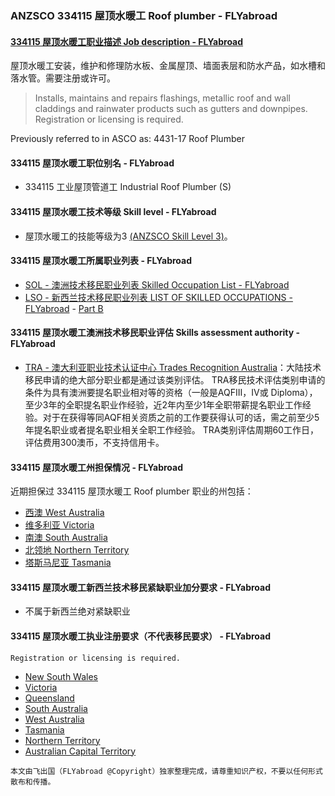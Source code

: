 ### ANZSCO 334115 屋顶水暖工 Roof plumber - FLYabroad ###

####  [334115 屋顶水暖工职业描述 Job description - FLYabroad](http://www.flyabroadvisa.com/anzsco/3341.html#334115)

 屋顶水暖工安装，维护和修理防水板、金属屋顶、墙面表层和防水产品，如水槽和落水管。需要注册或许可。

> Installs, maintains and repairs flashings, metallic roof and wall claddings and rainwater products such as gutters and downpipes. Registration or licensing is required.

Previously referred to in ASCO as:
4431-17 Roof Plumber

#### 334115 屋顶水暖工职位别名 - FLYabroad
 
- 334115 工业屋顶管道工 Industrial Roof Plumber (S)

#### 334115 屋顶水暖工技术等级 Skill level - FLYabroad

- 屋顶水暖工的技能等级为3 [(ANZSCO Skill Level 3)](http://www.flyabroadvisa.com/anzsco/)。

#### 334115 屋顶水暖工所属职业列表 - FLYabroad

- [SOL - 澳洲技术移民职业列表 Skilled Occupation List - FLYabroad](http://www.flyabroadvisa.com/sol/)
- [LSO - 新西兰技术移民职业列表 LIST OF SKILLED OCCUPATIONS - FLYabroad](http://nz.flyabroadvisa.com/lso/) - [Part B](partb)

#### 334115 屋顶水暖工澳洲技术移民职业评估 Skills assessment authority - FLYabroad

- [TRA - 澳大利亚职业技术认证中心 Trades Recognition Australia](http://www.flyabroadvisa.com/ass/tra.html)：大陆技术移民申请的绝大部分职业都是通过该类别评估。
TRA移民技术评估类别申请的条件为具有澳洲要提名职业相对等的资格（一般是AQFIII，IV或 Diploma），至少3年的全职提名职业作经验，近2年内至少1年全职带薪提名职业工作经验。对于在获得等同AQF相关资质之前的工作要获得认可的话，需之前至少5年提名职业或者提名职业相关全职工作经验。
TRA类别评估周期60工作日，评估费用300澳币，不支持信用卡。

#### 334115 屋顶水暖工州担保情况 - FLYabroad

近期担保过 334115 屋顶水暖工 Roof plumber 职业的州包括：

- [西澳 West Australia](http://www.flyabroadvisa.com/zdb/wa.html)
- [维多利亚 Victoria](http://www.flyabroadvisa.com/zdb/vic.html)
- [南澳 South Australia](http://www.flyabroadvisa.com/zdb/sa.html)
- [北领地 Northern Territory](http://www.flyabroadvisa.com/zdb/nt.html)
- [塔斯马尼亚 Tasmania](http://www.flyabroadvisa.com/zdb/tas.html)

#### 334115 屋顶水暖工新西兰技术移民紧缺职业加分要求 - FLYabroad

- 不属于新西兰绝对紧缺职业

#### 334115 屋顶水暖工执业注册要求（不代表移民要求） - FLYabroad

    Registration or licensing is required.

- [New South Wales](http://www.fairtrading.nsw.gov.au/)
- [Victoria ](http://www.buildingcommission.com.au/)
- [Queensland ](http://www.qbcc.qld.gov.au/Pages/default.aspx)
- [South Australia ](http://www.ocba.sa.gov.au/)
- [West Australia  ](http://www.plumbers.wa.gov.au/index.html)
- [Tasmania ](http://workplacestandards.tas.gov.au/home)
- [Northern Territory ](http://www.bpb.nt.gov.au/)
- [Australian Capital Territory ](http://www.actpla.act.gov.au/)

`本文由飞出国（FLYabroad @Copyright）独家整理完成，请尊重知识产权，不要以任何形式散布和传播。`